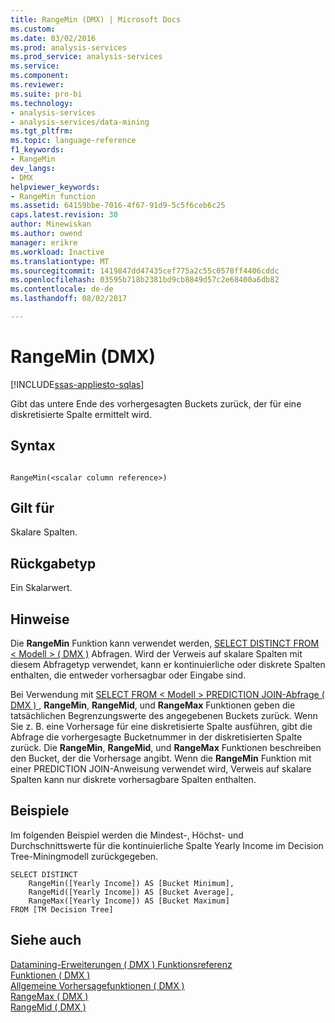 ```yaml
---
title: RangeMin (DMX) | Microsoft Docs
ms.custom: 
ms.date: 03/02/2016
ms.prod: analysis-services
ms.prod_service: analysis-services
ms.service: 
ms.component: 
ms.reviewer: 
ms.suite: pro-bi
ms.technology:
- analysis-services
- analysis-services/data-mining
ms.tgt_pltfrm: 
ms.topic: language-reference
f1_keywords:
- RangeMin
dev_langs:
- DMX
helpviewer_keywords:
- RangeMin function
ms.assetid: 64159bbe-7016-4f67-91d9-5c5f6ceb6c25
caps.latest.revision: 30
author: Minewiskan
ms.author: owend
manager: erikre
ms.workload: Inactive
ms.translationtype: MT
ms.sourcegitcommit: 1419847dd47435cef775a2c55c0578ff4406cddc
ms.openlocfilehash: 03595b718b2381bd9cb8849d57c2e68400a6db82
ms.contentlocale: de-de
ms.lasthandoff: 08/02/2017

---
```

# <a name="rangemin-dmx"></a>RangeMin (DMX)
[!INCLUDE[ssas-appliesto-sqlas](../includes/ssas-appliesto-sqlas.md)]

  Gibt das untere Ende des vorhergesagten Buckets zurück, der für eine diskretisierte Spalte ermittelt wird.  
  
## <a name="syntax"></a>Syntax  
  
```  
  
RangeMin(<scalar column reference>)  
```  
  
## <a name="applies-to"></a>Gilt für  
 Skalare Spalten.  
  
## <a name="return-type"></a>Rückgabetyp  
 Ein Skalarwert.  
  
## <a name="remarks"></a>Hinweise  
 Die **RangeMin** Funktion kann verwendet werden, [SELECT DISTINCT FROM &#60; Modell &#62; &#40; DMX &#41;](../dmx/select-distinct-from-model-dmx.md) Abfragen. Wird der Verweis auf skalare Spalten mit diesem Abfragetyp verwendet, kann er kontinuierliche oder diskrete Spalten enthalten, die entweder vorhersagbar oder Eingabe sind.  
  
 Bei Verwendung mit [SELECT FROM &#60; Modell &#62; PREDICTION JOIN-Abfrage &#40; DMX &#41; ](../dmx/select-from-model-prediction-join-dmx.md), **RangeMin**, **RangeMid**, und **RangeMax** Funktionen geben die tatsächlichen Begrenzungswerte des angegebenen Buckets zurück. Wenn Sie z. B. eine Vorhersage für eine diskretisierte Spalte ausführen, gibt die Abfrage die vorhergesagte Bucketnummer in der diskretisierten Spalte zurück. Die **RangeMin**, **RangeMid**, und **RangeMax** Funktionen beschreiben den Bucket, der die Vorhersage angibt. Wenn die **RangeMin** Funktion mit einer PREDICTION JOIN-Anweisung verwendet wird, Verweis auf skalare Spalten kann nur diskrete vorhersagbare Spalten enthalten.  
  
## <a name="examples"></a>Beispiele  
 Im folgenden Beispiel werden die Mindest-, Höchst- und Durchschnittswerte für die kontinuierliche Spalte Yearly Income im Decision Tree-Miningmodell zurückgegeben.  
  
```  
SELECT DISTINCT   
    RangeMin([Yearly Income]) AS [Bucket Minimum],  
    RangeMid([Yearly Income]) AS [Bucket Average],   
    RangeMax([Yearly Income]) AS [Bucket Maximum]  
FROM [TM Decision Tree]  
```  
  
## <a name="see-also"></a>Siehe auch  
 [Datamining-Erweiterungen &#40; DMX &#41; Funktionsreferenz](../dmx/data-mining-extensions-dmx-function-reference.md)   
 [Funktionen &#40; DMX &#41;](../dmx/functions-dmx.md)   
 [Allgemeine Vorhersagefunktionen &#40; DMX &#41;](../dmx/general-prediction-functions-dmx.md)   
 [RangeMax &#40; DMX &#41;](../dmx/rangemax-dmx.md)   
 [RangeMid &#40; DMX &#41;](../dmx/rangemid-dmx.md)  
  
  

